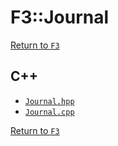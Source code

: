 # F3::Journal

[Return to `F3`](/docs/F3.md)

## C++

- [`Journal.hpp`](/c++/include/Journal.hpp)
- [`Journal.cpp`](/c++/source/Journal.cpp)

[Return to `F3`](/docs/F3.md)